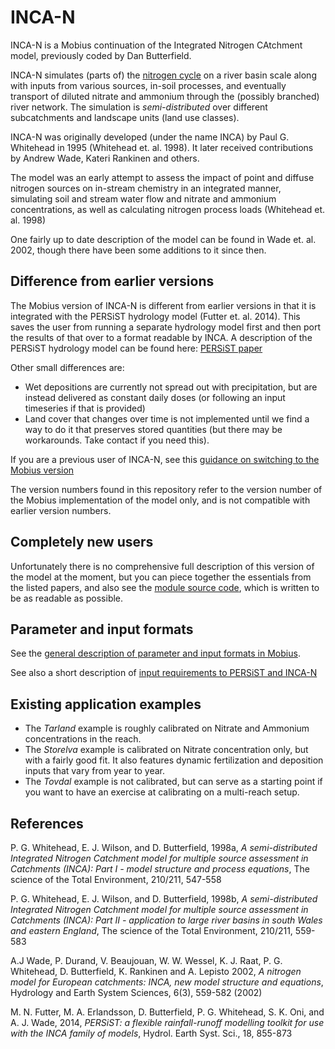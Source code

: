 # INCA-N

INCA-N is a Mobius continuation of the Integrated Nitrogen CAtchment model, previously coded by Dan Butterfield.

INCA-N simulates (parts of) the [nitrogen cycle](https://en.wikipedia.org/wiki/Nitrogen_cycle) on a river basin scale along with inputs from various sources, in-soil processes, and eventually transport of diluted nitrate and ammonium through the (possibly branched) river network. The simulation is *semi-distributed* over different subcatchments and landscape units (land use classes).

INCA-N was originally developed (under the name INCA) by Paul G. Whitehead in 1995 (Whitehead et. al. 1998). It later received contributions by Andrew Wade, Kateri Rankinen and others.

The model was an early attempt to assess the impact of point and diffuse nitrogen sources on in-stream chemistry in an integrated manner, simulating soil and stream water flow and nitrate and ammonium concentrations, as well as calculating nitrogen process loads (Whitehead et. al. 1998)

One fairly up to date description of the model can be found in Wade et. al. 2002, though there have been some additions to it since then.

## Difference from earlier versions

The Mobius version of INCA-N is different from earlier versions in that it is integrated with the PERSiST hydrology model (Futter et. al. 2014). This saves the user from running a separate hydrology model first and then port the results of that over to a format readable by INCA. A description of the PERSiST hydrology model can be found here: [PERSiST paper](https://pdfs.semanticscholar.org/2e46/db20c4f6dfa1bcdb45f071ce784cc5a6a873.pdf)

Other small differences are:
- Wet depositions are currently not spread out with precipitation, but are instead delivered as constant daily doses (or following an input timeseries if that is provided)
- Land cover that changes over time is not implemented until we find a way to do it that preserves stored quantities (but there may be workarounds. Take contact if you need this).

If you are a previous user of INCA-N, see this [guidance on switching to the Mobius version](https://github.com/NIVANorge/Mobius/blob/master/Applications/IncaN/Guidance_on_switching_to_framework_version.txt)

The version numbers found in this repository refer to the version number of the Mobius implementation of the model only, and is not compatible with earlier version numbers.

## Completely new users

Unfortunately there is no comprehensive full description of this version of the model at the moment, but you can piece together the essentials from the listed papers, and also see the [module source code](https://github.com/NIVANorge/Mobius/blob/master/Modules/INCA-N.h), which is written to be as readable as possible.


## Parameter and input formats

See the [general description of parameter and input formats in Mobius](https://github.com/NIVANorge/Mobius/blob/master/Documentation/file_format_documentation.pdf).

See also a short description of [input requirements to PERSiST and INCA-N](https://github.com/NIVANorge/Mobius/tree/master/Documentation/ModelInputRequirements)

## Existing application examples

- The *Tarland* example is roughly calibrated on Nitrate and Ammonium concentrations in the reach.
- The *Storelva* example is calibrated on Nitrate concentration only, but with a fairly good fit. It also features dynamic fertilization and deposition inputs that vary from year to year.
- The *Tovdal* example is not calibrated, but can serve as a starting point if you want to have an exercise at calibrating on a multi-reach setup.



## References

P. G. Whitehead, E. J. Wilson, and D. Butterfield, 1998a, *A semi-distributed Integrated Nitrogen Catchment model for multiple source assessment in Catchments (INCA): Part I - model structure and process equations*, The science of the Total Environment, 210/211, 547-558

P. G. Whitehead, E. J. Wilson, and D. Butterfield, 1998b, *A semi-distributed Integrated Nitrogen Catchment model for multiple source assessment in Catchments (INCA): Part II - application to large river basins in south Wales and eastern England*, The science of the Total Environment, 210/211, 559-583

A.J Wade, P. Durand, V. Beaujouan, W. W. Wessel, K. J. Raat, P. G. Whitehead, D. Butterfield, K. Rankinen and A. Lepisto 2002, *A nitrogen model for European catchments: INCA, new model structure and equations*, Hydrology and Earth System Sciences, 6(3), 559-582 (2002)

M. N. Futter, M. A. Erlandsson, D. Butterfield, P. G. Whitehead, S. K. Oni, and A. J. Wade, 2014, *PERSiST: a flexible rainfall-runoff modelling toolkit for use with the INCA family of models*, Hydrol. Earth Syst. Sci., 18, 855-873
